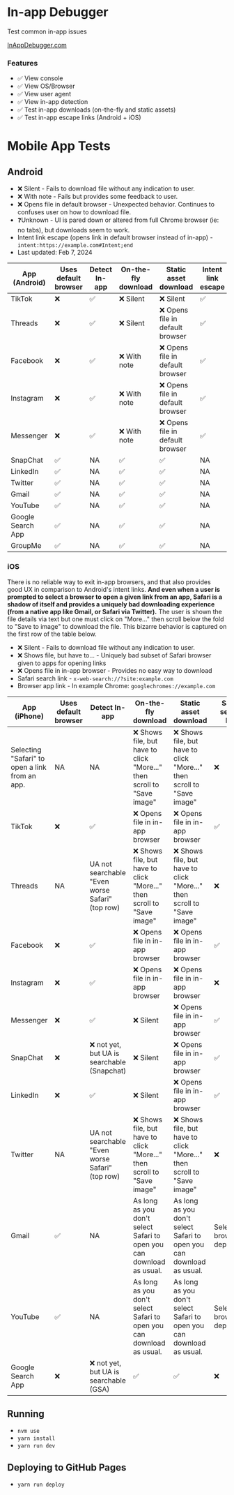 # In-app Debugger

Test common in-app issues

[InAppDebugger.com](https://inappdebugger.com)

### Features

- ✅ View console
- ✅ View OS/Browser
- ✅ View user agent
- ✅ View in-app detection
- ✅ Test in-app downloads (on-the-fly and static assets)
- ✅ Test in-app escape links (Android + iOS)

# Mobile App Tests

## Android

- ❌ Silent - Fails to download file without any indication to user.
- ❌ With note - Fails but provides some feedback to user.
- ❌ Opens file in default browser - Unexpected behavior. Continues to confuses user on how to download file.
- ❓Unknown - UI is pared down or altered from full Chrome browser (ie: no tabs), but downloads seem to work.
- Intent link escape (opens link in default browser instead of in-app) - `intent:https://example.com#Intent;end`
- Last updated: Feb 7, 2024

| App (Android)     | Uses default browser | Detect In-app | On-the-fly download | Static asset download            | Intent link escape |
| ----------------- | -------------------- | ------------- | ------------------- | -------------------------------- | ------------------ |
| TikTok            | ❌                   | ✅            | ❌ Silent           | ❌ Silent                        | ✅                 |
| Threads           | ❌                   | ✅            | ❌ Silent           | ❌ Opens file in default browser | ✅                 |
| Facebook          | ❌                   | ✅            | ❌ With note        | ❌ Opens file in default browser | ✅                 |
| Instagram         | ❌                   | ✅            | ❌ With note        | ❌ Opens file in default browser | ✅                 |
| Messenger         | ❌                   | ✅            | ❌ With note        | ❌ Opens file in default browser | ✅                 |
| SnapChat          | ✅                   | NA            | ✅                  | ✅                               | NA                 |
| LinkedIn          | ✅                   | NA            | ✅                  | ✅                               | NA                 |
| Twitter           | ✅                   | NA            | ✅                  | ✅                               | NA                 |
| Gmail             | ✅                   | NA            | ✅                  | ✅                               | NA                 |
| YouTube           | ✅                   | NA            | ✅                  | ✅                               | NA                 |
| Google Search App | ✅                   | NA            | ✅                  | ✅                               | NA                 |
| GroupMe           | ✅                   | NA            | ✅                  | ✅                               | NA                 |

### iOS

There is no reliable way to exit in-app browsers, and that also provides good UX in comparison to Android's intent links. **And even when a user is prompted to select a browser to open a given link from an app, Safari is a shadow of itself and provides a uniquely bad downloading experience (from a native app like Gmail, or Safari via Twitter).** The user is shown the file details via text but one must click on "More..." then scroll below the fold to "Save to image" to download the file. This bizarre behavior is captured on the first row of the table below.

- ❌ Silent - Fails to download file without any indication to user.
- ❌ Shows file, but have to... - Uniquely bad subset of Safari browser given to apps for opening links
- ❌ Opens file in in-app browser - Provides no easy way to download
- Safari search link - `x-web-search://?site:example.com`
- Browser app link - In example Chrome: `googlechromes://example.com`

| App (iPhone)                                   | Uses default browser | Detect In-app                                   | On-the-fly download                                                    | Static asset download                                                  | Safari search link         | Browser app link           |
| ---------------------------------------------- | -------------------- | ----------------------------------------------- | ---------------------------------------------------------------------- | ---------------------------------------------------------------------- | -------------------------- | -------------------------- |
| Selecting "Safari" to open a link from an app. | NA                   | NA                                              | ❌ Shows file, but have to click "More..." then scroll to "Save image" | ❌ Shows file, but have to click "More..." then scroll to "Save image" | ❌                         | ✅                         |
| TikTok                                         | ❌                   | ✅                                              | ❌ Opens file in in-app browser                                        | ❌ Opens file in in-app browser                                        | ✅                         | ❌                         |
| Threads                                        | NA                   | UA not searchable "Even worse Safari" (top row) | ❌ Shows file, but have to click "More..." then scroll to "Save image" | ❌ Shows file, but have to click "More..." then scroll to "Save image" | ❌                         | ✅                         |
| Facebook                                       | ❌                   | ✅                                              | ❌ Opens file in in-app browser                                        | ❌ Opens file in in-app browser                                        | ✅                         | ✅                         |
| Instagram                                      | ❌                   | ✅                                              | ❌ Opens file in in-app browser                                        | ❌ Opens file in in-app browser                                        | ❌                         | ✅                         |
| Messenger                                      | ❌                   | ✅                                              | ❌ Silent                                                              | ❌ Opens file in in-app browser                                        | ✅                         | ✅                         |
| SnapChat                                       | ❌                   | ❌ not yet, but UA is searchable (Snapchat)     | ❌ Silent                                                              | ❌ Opens file in in-app browser                                        | ✅                         | ✅                         |
| LinkedIn                                       | ❌                   | ✅                                              | ❌ Silent                                                              | ❌ Opens file in in-app browser                                        | ✅                         | ✅                         |
| Twitter                                        | NA                   | UA not searchable "Even worse Safari" (top row) | ❌ Shows file, but have to click "More..." then scroll to "Save image" | ❌ Shows file, but have to click "More..." then scroll to "Save image" | ❌                         | ✅                         |
| Gmail                                          | ✅                   | NA                                              | As long as you don't select Safari to open you can download as usual.  | As long as you don't select Safari to open you can download as usual.  | Selected browser dependent | Selected browser dependent |
| YouTube                                        | ✅                   | NA                                              | As long as you don't select Safari to open you can download as usual.  | As long as you don't select Safari to open you can download as usual.  | Selected browser dependent | Selected browser dependent |
| Google Search App                              | ❌                   | ❌ not yet, but UA is searchable (GSA)          | ✅                                                                     | ✅                                                                     | ❌                         | ❌                         |

## Running

- `nvm use`
- `yarn install`
- `yarn run dev`

## Deploying to GitHub Pages

- `yarn run deploy`
